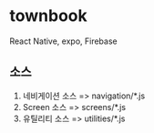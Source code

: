 # townbook
React Native, expo, Firebase

## 소스
1. 네비게이션 소스 => navigation/*.js
2. Screen 소스 => screens/*.js
3. 유틸리티 소스 => utilities/*.js

